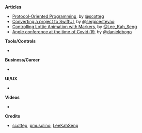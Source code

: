 
**Articles**

* [Protocol-Oriented Programming](https://scotteg.github.io/protocol-oriented-programming), by [@scotteg](https://twitter.com/scotteg)
* [Converting a project to SwiftUI](https://sergioestevao.com/2020/04/13/converting-a-project-to-swiftui/), by [@sergioestevao](https://twitter.com/sergioestevao)
* [Controlling Lottie Animation with Markers](https://swiftsenpai.com/development/lottie-animation-markers/), by [@Lee_Kah_Seng](https://twitter.com/Lee_Kah_Seng)
* [Apple conference at the time of Covid-19](https://swiftandpizza.com/apple-conference-at-the-time-of-covid-19/), by [@danielebogo](https://twitter.com/danielebogo)

**Tools/Controls**

* 

**Business/Career**

* 

**UI/UX**

*

**Videos**

* 

**Credits**

* [scotteg](https://github.com/scotteg), [pmusolino](https://github.com/pmusolino), [LeeKahSeng](https://github.com/LeeKahSeng)
